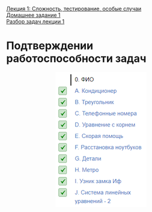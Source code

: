 [Лекция 1: Сложность, тестирование, особые случаи](https://youtu.be/QLhqYNsPIVo)  
[Домашнее задание 1](https://contest.yandex.ru/contest/27393/enter/)  
[Разбор задач лекции 1](https://contest.yandex.ru/contest/27393/enter/)  

# Подтверждении работоспособности задач

<div align="center">
  <img src="/Тренировки%20по%20алгоритмам%201.0%20от%20Яндекса/.github/Подтверждение%20работоспособности%20решений%20занятие%201.PNG" alt="Подтверждение работоспособности">
</div>

